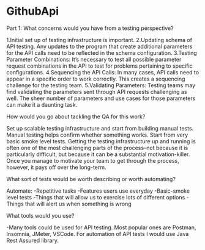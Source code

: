 # GithubApi
Part 1: 
What concerns would you have from a testing perspective?

1.Initial set up of testing infrastructure is important.
2.Updating schema of API testing. Any updates to the program that create additional parameters for the API calls need to be reflected in the schema configuration.
3.Testing Parameter Combinations:  It’s necessary to test all possible parameter request combinations in the API to test for problems pertaining to specific configurations. 
4.Sequencing the API Calls: In many cases, API calls need to appear in a specific order to work correctly. This creates a sequencing challenge for the testing team.
5.Validating Parameters: Testing teams may find validating the parameters sent through API requests challenging as well. The sheer number of parameters and use cases for those parameters can make it a daunting task.

How would you go about tackling the QA for this work?

Set up scalable testing infrastructure and start from building manual tests. Manual testing helps confirm whether something works. Start from very basic smoke level tests. 
Getting the testing infrastructure up and running is often one of the most challenging parts of the process–not because it is particularly difficult, but because it can be a substantial motivation-killer. Once you manage to motivate your team to get through the process, however, it pays off over the long-term.

What sort of tests would be worth describing or worth automating?

Automate:
-Repetitive tasks
-Features users use everyday
-Basic-smoke level tests
-Things that will allow us to exercise lots of different options
-Things that will alert us when something is wrong

What tools would you use?

-Many tools could be used for API testing. Most popular ones are Postman, Insomnia, JMeter, VSCode. For automation of API tests I would use Java Rest Assured library.
